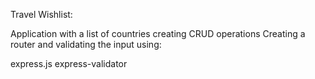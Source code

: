 Travel Wishlist:

Application with a list of countries creating CRUD operations
Creating a router and validating the input using:

express.js
express-validator